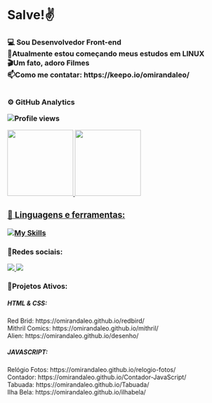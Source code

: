 # Salve!✌️
<h3 align="left">💻 Sou Desenvolvedor Front-end <br>
                 📍Atualmente estou começando meus estudos em LINUX <br>
                 🎬Um fato, adoro Filmes <br>
                 📫Como me contatar: https://keepo.io/omirandaleo/ <br> <br>
  
  ⚙️ GitHub Analytics <br>
  
<p align="left"> <img src="https://komarev.com/ghpvc/?username=omirandaleo&color=yellow" alt="Profile views" /> </p>

<div align="left">
  <a href="https://github.com/omirandaleo">
  <img height="150em" src="https://github-readme-stats.vercel.app/api?username=omirandaleo&show_icons=true&theme=gruvbox&include_all_commits=true&count_private=true"/>
  <img height="150em" src="https://github-readme-stats.vercel.app/api/top-langs/?username=omirandaleo&layout=compact&langs_count=7&theme=gruvbox"/>
</div>
 
<h3 align="left">🧩 Linguagens e ferramentas:</h3>

[![My Skills](https://skillicons.dev/icons?i=html,css,javascript,wordpress)](https://skillicons.dev)  
  
<h3 align="left">📱Redes sociais:</h3>  
  <p align="left">      
<p align="left">
  <a href="https://instagram.com/omirandaleo">
    <img src="https://skillicons.dev/icons?i=instagram" />
  </a>
  <a href="https://www.linkedin.com/in/omirandaleo/">
    <img src="https://skillicons.dev/icons?i=linkedin" />
  </a>
</p>
  
<h3 align="left">📎Projetos Ativos:</h3>
  
<h5 align="left">HTML & CSS:</h5>
  Red Brid: https://omirandaleo.github.io/redbird/ <br>
  Mithril Comics: https://omirandaleo.github.io/mithril/ <br>
  Alien: https://omirandaleo.github.io/desenho/  <br>
      
<h5 align="left">JAVASCRIPT:</h5>
  Relógio Fotos: https://omirandaleo.github.io/relogio-fotos/ <br>
  Contador: https://omirandaleo.github.io/Contador-JavaScript/  <br>
  Tabuada: https://omirandaleo.github.io/Tabuada/ <br>
  Ilha Bela: https://omirandaleo.github.io/ilhabela/  <br>
